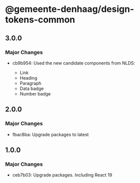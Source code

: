 # @gemeente-denhaag/design-tokens-common

## 3.0.0

### Major Changes

- cb9b954: Used the new candidate components from NLDS:

  - Link
  - Heading
  - Paragraph
  - Data badge
  - Number badge

## 2.0.0

### Major Changes

- fbac8ba: Upgrade packages to latest

## 1.0.0

### Major Changes

- ceb7b03: Upgrade packages. Including React 19
